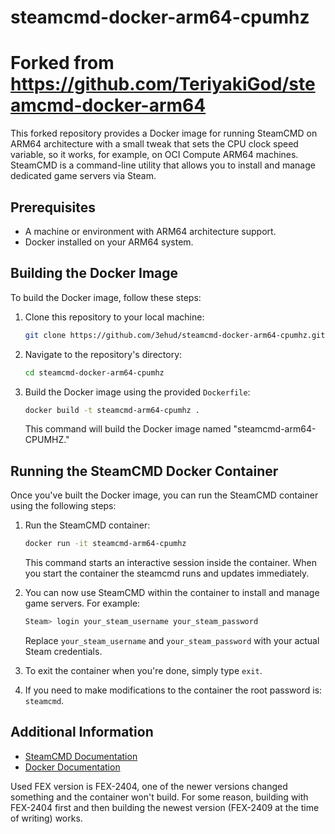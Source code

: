 # steamcmd-docker-arm64-cpumhz
# Forked from https://github.com/TeriyakiGod/steamcmd-docker-arm64

This forked repository provides a Docker image for running SteamCMD on ARM64 architecture with a small tweak that sets the CPU clock speed variable, so it works, for example, on OCI Compute ARM64 machines. SteamCMD is a command-line utility that allows you to install and manage dedicated game servers via Steam.

## Prerequisites

- A machine or environment with ARM64 architecture support.
- Docker installed on your ARM64 system.

## Building the Docker Image

To build the Docker image, follow these steps:

1. Clone this repository to your local machine:

   ```bash
   git clone https://github.com/3ehud/steamcmd-docker-arm64-cpumhz.git
   ```

2. Navigate to the repository's directory:

   ```bash
   cd steamcmd-docker-arm64-cpumhz
   ```

3. Build the Docker image using the provided `Dockerfile`:

   ```bash
   docker build -t steamcmd-arm64-cpumhz .
   ```

   This command will build the Docker image named "steamcmd-arm64-CPUMHZ."

## Running the SteamCMD Docker Container

Once you've built the Docker image, you can run the SteamCMD container using the following steps:

1. Run the SteamCMD container:

   ```bash
   docker run -it steamcmd-arm64-cpumhz
   ```

   This command starts an interactive session inside the container.
   When you start the container the steamcmd runs and updates immediately.

3. You can now use SteamCMD within the container to install and manage game servers. For example:

   ```bash
   Steam> login your_steam_username your_steam_password
   ```

   Replace `your_steam_username` and `your_steam_password` with your actual Steam credentials.

4. To exit the container when you're done, simply type `exit`.

5. If you need to make modifications to the container the root password is: `steamcmd`.

## Additional Information

- [SteamCMD Documentation](https://developer.valvesoftware.com/wiki/SteamCMD)
- [Docker Documentation](https://docs.docker.com/)


Used FEX version is FEX-2404, one of the newer versions changed something and the container won't build. For some reason, building with FEX-2404 first and then building the newest version (FEX-2409 at the time of writing) works.
